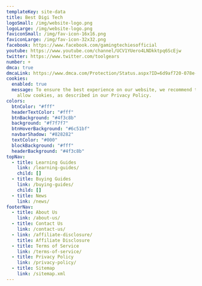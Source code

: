 ```yaml
---
templateKey: site-data
title: Best Digi Tech
logoSmall: /img/website-logo.png
logoLarge: /img/website-logo.png
faviconSmall: /img/fav-icon-16x16.png
faviconLarge: /img/fav-icon-32x32.png
facebook: https://www.facebook.com/gamingtechiesofficial
youtube: https://www.youtube.com/channel/UCV1YUero4LNDkktpq6ScEjw
twitter: https://www.twitter.com/toolgears
number: +
dmca: true
dmcaLink: https://www.dmca.com/Protection/Status.aspx?ID=6d9af720-078e-4fca-8e1d-824a52124ec5&refurl=https://www.gamingtechies.com/&PAGE_ID=aHR0cHM6Ly93d3cuZ2FtaW5ndGVjaGllcy5jb20v0
cookies:
  enabled: true
  message: To ensure the best experience on our website, we recommend that you
    allow cookies, as described in our Privacy Policy.
colors:
  btnColor: "#fff"
  headerTextColor: "#fff"
  btnBackground: "#4f3c8b"
  background: "#f7f7f7"
  btnHoverBackground: "#6c51bf"
  navbarShadow: "#828282"
  textColor: "#000"
  blockBackground: "#fff"
  headerBackground: "#4f3c8b"
topNav:
  - title: Learning Guides
    link: /learning-guides/
    child: []
  - title: Buying Guides
    link: /buying-guides/
    child: []
  - title: News
    link: /news/
footerNav:
  - title: About Us
    link: /about-us/
  - title: Contact Us
    link: /contact-us/
  - link: /affiliate-disclosure/
    title: Affiliate Disclosure
  - title: Terms of Service
    link: /terms-of-service/
  - title: Privacy Policy
    link: /privacy-policy/
  - title: Sitemap
    link: /sitemap.xml
---
```

